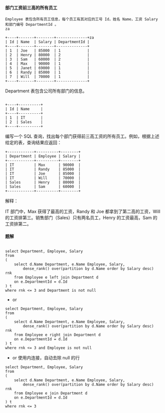 
#### 部门工资前三高的所有员工

```text
Employee 表包含所有员工信息，每个员工有其对应的工号 Id，姓名 Name，工资 Salary 和部门编号 DepartmentId 。
za
```

```text
+----+-------+--------+--------------+za
| Id | Name  | Salary | DepartmentId |
+----+-------+--------+--------------+
| 1  | Joe   | 85000  | 1            |
| 2  | Henry | 80000  | 2            |
| 3  | Sam   | 60000  | 2            |
| 4  | Max   | 90000  | 1            |
| 5  | Janet | 69000  | 1            |
| 6  | Randy | 85000  | 1            |
| 7  | Will  | 70000  | 1            |
+----+-------+--------+--------------+

```
Department 表包含公司所有部门的信息。

```text

+----+----------+
| Id | Name     |
+----+----------+
| 1  | IT       |
| 2  | Sales    |
+----+----------+

```

编写一个 SQL 查询，找出每个部门获得前三高工资的所有员工。例如，根据上述给定的表，查询结果应返回：

```text
+------------+----------+--------+
| Department | Employee | Salary |
+------------+----------+--------+
| IT         | Max      | 90000  |
| IT         | Randy    | 85000  |
| IT         | Joe      | 85000  |
| IT         | Will     | 70000  |
| Sales      | Henry    | 80000  |
| Sales      | Sam      | 60000  |
+------------+----------+--------+

```

解释：

IT 部门中，Max 获得了最高的工资，Randy 和 Joe 都拿到了第二高的工资，Will 的工资排第三。销售部门（Sales）只有两名员工，Henry 的工资最高，Sam 的工资排第二。

#### 题解

```roomsql

select Department, Employee, Salary
from
(
    select d.Name Department, e.Name Employee, Salary,
        dense_rank() over(partition by d.Name order by Salary desc) rnk
    from Employee e left join Department d
    on e.DepartmentId = d.Id
) t
where rnk <= 3 and Department is not null
```

- or

```roomsql
select Department, Employee, Salary
from
(
    select d.Name Department, e.Name Employee, Salary,
        dense_rank() over(partition by d.Name order by Salary desc) rnk
    from Employee e right join Department d
    on e.DepartmentId = d.Id
) t
where rnk <= 3 and Employee is not null
```

- or 使用内连接，自动去除 null 的行

```roomsql
select Department, Employee, Salary
from
(
    select d.Name Department, e.Name Employee, Salary,
        dense_rank() over(partition by d.Name order by Salary desc) rnk
    from Employee e join Department d
    on e.DepartmentId = d.Id
) t
where rnk <= 3
```